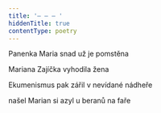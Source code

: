 ```yaml
---
title: '– – – '
hiddenTitle: true
contentType: poetry
---
```


<section>

Panenka Maria snad už je pomstěna

Mariana Zajíčka vyhodila žena

Ekumenismus pak zářil v nevídané nádheře

našel Marian si azyl u beranů na faře

</section>
